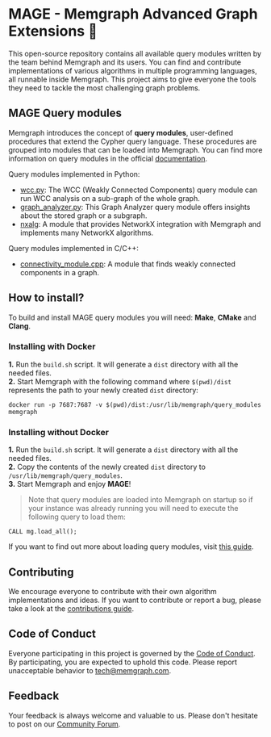 # MAGE - Memgraph Advanced Graph Extensions :crystal_ball:

This open-source repository contains all available query modules written by the team behind Memgraph and its users. You can find and contribute implementations of various algorithms in multiple programming languages, all runnable inside Memgraph. This project aims to give everyone the tools they need to tackle the most challenging graph problems. 

## MAGE Query modules

Memgraph introduces the concept of **query modules**, user-defined procedures that extend the Cypher query language. These procedures are grouped into modules that can be loaded into Memgraph. You can find more information on query modules in the official [documentation](https://docs.memgraph.com/memgraph/database-functionalities/query-modules).

Query modules implemented in Python:
* [wcc.py](python/wcc.py): The WCC (Weakly Connected Components) query module can run WCC analysis on a sub-graph of the whole graph.
* [graph_analyzer.py](python/graph_analyzer.py): This Graph Analyzer query module offers insights about the stored graph or a subgraph.
* [nxalg](python/nxalg.py): A module that provides NetworkX integration with Memgraph and implements many NetworkX algorithms.  

Query modules implemented in C/C++:
* [connectivity_module.cpp](cpp/connectivity_module/connectivity_module.cpp): A module that finds weakly connected components in a graph.

## How to install?

To build and install MAGE query modules you will need: **Make**, **CMake** and **Clang**.

### Installing with Docker

**1.** Run the `build.sh` script. It will generate a `dist` directory with all the needed files.  
**2.** Start Memgraph with the following command where `$(pwd)/dist` represents the path to your newly created `dist` directory:  

```
docker run -p 7687:7687 -v $(pwd)/dist:/usr/lib/memgraph/query_modules memgraph
```

### Installing without Docker
**1.** Run the `build.sh` script. It will generate a `dist` directory with all the needed files.  
**2.** Copy the contents of the newly created `dist` directory to `/usr/lib/memgraph/query_modules`.  
**3.** Start Memgraph and enjoy **MAGE**!  

> Note that query modules are loaded into Memgraph on startup so if your instance was already running you will need to execute the following query to load them:
```
CALL mg.load_all();
```
If you want to find out more about loading query modules, visit [this guide](https://docs.memgraph.com/memgraph/database-functionalities/query-modules/load-call-query-modules).

## Contributing

We encourage everyone to contribute with their own algorithm implementations and ideas. If you want to contribute or report a bug, please take a look at the [contributions guide](CONTRIBUTING.md).

## Code of Conduct

Everyone participating in this project is governed by the [Code of Conduct](CODE_OF_CONDUCT.md). By participating, you are expected to uphold this code. Please report unacceptable behavior to <tech@memgraph.com>.

## Feedback
Your feedback is always welcome and valuable to us. Please don't hesitate to post on our [Community Forum](https://discourse.memgraph.com/).
